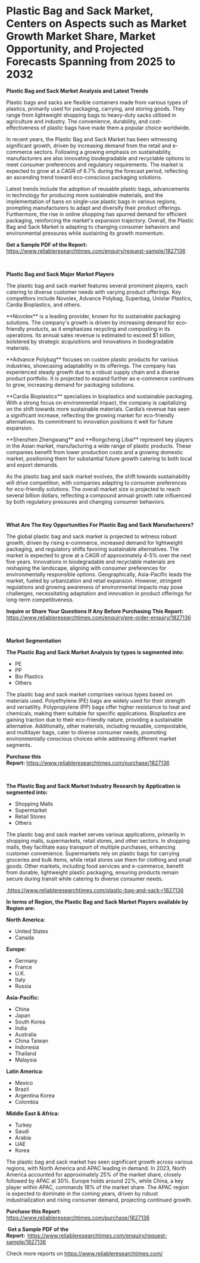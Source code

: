 <p><h1>Plastic Bag and Sack Market, Centers on Aspects such as Market Growth Market Share, Market Opportunity, and Projected Forecasts Spanning from 2025 to 2032</h1></p><p><strong>Plastic Bag and Sack Market Analysis and Latest Trends</strong></p>
<p><p>Plastic bags and sacks are flexible containers made from various types of plastics, primarily used for packaging, carrying, and storing goods. They range from lightweight shopping bags to heavy-duty sacks utilized in agriculture and industry. The convenience, durability, and cost-effectiveness of plastic bags have made them a popular choice worldwide.</p><p>In recent years, the Plastic Bag and Sack Market has been witnessing significant growth, driven by increasing demand from the retail and e-commerce sectors. Following a growing emphasis on sustainability, manufacturers are also innovating biodegradable and recyclable options to meet consumer preferences and regulatory requirements. The market is expected to grow at a CAGR of 6.7% during the forecast period, reflecting an ascending trend toward eco-conscious packaging solutions.</p><p>Latest trends include the adoption of reusable plastic bags, advancements in technology for producing more sustainable materials, and the implementation of bans on single-use plastic bags in various regions, prompting manufacturers to adapt and diversify their product offerings. Furthermore, the rise in online shopping has spurred demand for efficient packaging, reinforcing the market's expansion trajectory. Overall, the Plastic Bag and Sack Market is adapting to changing consumer behaviors and environmental pressures while sustaining its growth momentum.</p></p>
<p><strong>Get a Sample PDF of the Report:&nbsp;</strong> <a href="https://www.reliableresearchtimes.com/enquiry/request-sample/1827136?utm_campaign=2203&utm_medium=2&utm_source=Github&utm_content=ia&utm_term=05042025&utm_id=plastic-bag-and-sack">https://www.reliableresearchtimes.com/enquiry/request-sample/1827136</a></p>
<p>&nbsp;</p>
<p><strong>Plastic Bag and Sack Major Market Players</strong></p>
<p><p>The plastic bag and sack market features several prominent players, each catering to diverse customer needs with varying product offerings. Key competitors include Novolex, Advance Polybag, Superbag, Unistar Plastics, Cardia Bioplastics, and others.</p><p>**Novolex** is a leading provider, known for its sustainable packaging solutions. The company's growth is driven by increasing demand for eco-friendly products, as it emphasizes recycling and composting in its operations. Its annual sales revenue is estimated to exceed $1 billion, bolstered by strategic acquisitions and innovations in biodegradable materials.</p><p>**Advance Polybag** focuses on custom plastic products for various industries, showcasing adaptability in its offerings. The company has experienced steady growth due to a robust supply chain and a diverse product portfolio. It is projected to expand further as e-commerce continues to grow, increasing demand for packaging solutions.</p><p>**Cardia Bioplastics** specializes in bioplastics and sustainable packaging. With a strong focus on environmental impact, the company is capitalizing on the shift towards more sustainable materials. Cardia’s revenue has seen a significant increase, reflecting the growing market for eco-friendly alternatives. Its commitment to innovation positions it well for future expansion.</p><p>**Shenzhen Zhengwang** and **Rongcheng Libai** represent key players in the Asian market, manufacturing a wide range of plastic products. These companies benefit from lower production costs and a growing domestic market, positioning them for substantial future growth catering to both local and export demands.</p><p>As the plastic bag and sack market evolves, the shift towards sustainability will drive competition, with companies adapting to consumer preferences for eco-friendly solutions. The overall market size is projected to reach several billion dollars, reflecting a compound annual growth rate influenced by both regulatory pressures and changing consumer behaviors.</p></p>
<p>&nbsp;</p>
<p><strong>What Are The Key Opportunities For Plastic Bag and Sack Manufacturers?</strong></p>
<p><p>The global plastic bag and sack market is projected to witness robust growth, driven by rising e-commerce, increased demand for lightweight packaging, and regulatory shifts favoring sustainable alternatives. The market is expected to grow at a CAGR of approximately 4-5% over the next five years. Innovations in biodegradable and recyclable materials are reshaping the landscape, aligning with consumer preferences for environmentally responsible options. Geographically, Asia-Pacific leads the market, fueled by urbanization and retail expansion. However, stringent regulations and growing awareness of environmental impacts may pose challenges, necessitating adaptation and innovation in product offerings for long-term competitiveness.</p></p>
<p><strong>Inquire or Share Your Questions If Any Before Purchasing This Report:</strong> <a href="https://www.reliableresearchtimes.com/enquiry/pre-order-enquiry/1827136?utm_campaign=2203&utm_medium=2&utm_source=Github&utm_content=ia&utm_term=05042025&utm_id=plastic-bag-and-sack">https://www.reliableresearchtimes.com/enquiry/pre-order-enquiry/1827136</a></p>
<p>&nbsp;</p>
<p><strong>Market Segmentation</strong></p>
<p><strong>The Plastic Bag and Sack Market Analysis by types is segmented into:</strong></p>
<p><ul><li>PE</li><li>PP</li><li>Bio Plastics</li><li>Others</li></ul></p>
<p><p>The plastic bag and sack market comprises various types based on materials used. Polyethylene (PE) bags are widely used for their strength and versatility. Polypropylene (PP) bags offer higher resistance to heat and chemicals, making them suitable for specific applications. Bioplastics are gaining traction due to their eco-friendly nature, providing a sustainable alternative. Additionally, other materials, including reusable, compostable, and multilayer bags, cater to diverse consumer needs, promoting environmentally conscious choices while addressing different market segments.</p></p>
<p><strong>Purchase this Report:&nbsp;</strong><a href="https://www.reliableresearchtimes.com/purchase/1827136?utm_campaign=2203&utm_medium=2&utm_source=Github&utm_content=ia&utm_term=05042025&utm_id=plastic-bag-and-sack">https://www.reliableresearchtimes.com/purchase/1827136</a></p>
<p>&nbsp;</p>
<p><strong>The Plastic Bag and Sack Market Industry Research by Application is segmented into:</strong></p>
<p><ul><li>Shopping Malls</li><li>Supermarket</li><li>Retail Stores</li><li>Others</li></ul></p>
<p><p>The plastic bag and sack market serves various applications, primarily in shopping malls, supermarkets, retail stores, and other sectors. In shopping malls, they facilitate easy transport of multiple purchases, enhancing customer convenience. Supermarkets rely on plastic bags for carrying groceries and bulk items, while retail stores use them for clothing and small goods. Other markets, including food services and e-commerce, benefit from durable, lightweight plastic packaging, ensuring products remain secure during transit while catering to diverse consumer needs.</p></p>
<p><a href="https://www.reliableresearchtimes.com/plastic-bag-and-sack-r1827136?utm_campaign=2203&utm_medium=2&utm_source=Github&utm_content=ia&utm_term=05042025&utm_id=plastic-bag-and-sack">&nbsp;https://www.reliableresearchtimes.com/plastic-bag-and-sack-r1827136</a></p>
<p><strong>In terms of Region, the Plastic Bag and Sack Market Players available by Region are:</strong></p>
<p>
    <p> <strong> North America: </strong>
        <ul>
            <li>United States</li>
            <li>Canada</li>
        </ul>
        </p> 
    <p> <strong> Europe: </strong>
        <ul>
            <li>Germany</li>
            <li>France</li>
            <li>U.K.</li>
            <li>Italy</li>
            <li>Russia</li>
        </ul>
        </p> 
    <p> <strong> Asia-Pacific: </strong>
        <ul>
            <li>China</li>
            <li>Japan</li>
            <li>South Korea</li>
            <li>India</li>
            <li>Australia</li>
            <li>China Taiwan</li>
            <li>Indonesia</li>
            <li>Thailand</li>
            <li>Malaysia</li>
        </ul>
        </p> 
    <p> <strong> Latin America: </strong>
        <ul>
            <li>Mexico</li>
            <li>Brazil</li>
            <li>Argentina Korea</li>
            <li>Colombia</li>
        </ul>
        </p> 
    <p> <strong> Middle East & Africa: </strong>
        <ul>
            <li>Turkey</li>
            <li>Saudi</li>
            <li>Arabia</li>
            <li>UAE</li>
            <li>Korea</li>
        </ul>
    </p>
    </p>
<p><p>The plastic bag and sack market has seen significant growth across various regions, with North America and APAC leading in demand. In 2023, North America accounted for approximately 25% of the market share, closely followed by APAC at 30%. Europe holds around 22%, while China, a key player within APAC, commands 18% of the market share. The APAC region is expected to dominate in the coming years, driven by robust industrialization and rising consumer demand, projecting continued growth.</p></p>
<p><strong>Purchase this Report: </strong><a href="https://www.reliableresearchtimes.com/purchase/1827136?utm_campaign=2203&utm_medium=2&utm_source=Github&utm_content=ia&utm_term=05042025&utm_id=plastic-bag-and-sack">https://www.reliableresearchtimes.com/purchase/1827136</a></p>
<p>&nbsp;<strong>Get a Sample PDF of the Report:&nbsp;&nbsp;</strong><a href="https://www.reliableresearchtimes.com/enquiry/request-sample/1827136?utm_campaign=2203&utm_medium=2&utm_source=Github&utm_content=ia&utm_term=05042025&utm_id=plastic-bag-and-sack">https://www.reliableresearchtimes.com/enquiry/request-sample/1827136</a></p>
<p><strong></strong></p>
<p>Check more reports on <a href="https://www.reliableresearchtimes.com/?utm_campaign=2203&utm_medium=2&utm_source=Github&utm_content=ia&utm_term=05042025&utm_id=plastic-bag-and-sack">https://www.reliableresearchtimes.com/</a></p>